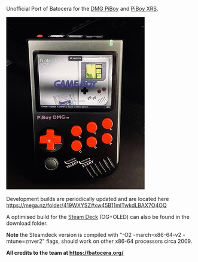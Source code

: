 Unofficial Port of Batocera for the [DMG PiBoy](https://experimentalpi.com/PiBoy-DMG--Kit_p_18.html) and [PiBoy XRS](https://experimentalpi.com/PiBoy-DMG--Kit_p_18.html).

![batocera.piboy logo](https://raw.githubusercontent.com/Hancock33/batocera.piboy/master/.github/logo.jpg)

Development builds are periodically updated and are located here https://mega.nz/folder/419WXYSZ#xw45B11mlTwkdLBAX7O4OQ

A optimised build for the [Steam Deck](https://www.steamdeck.com/en/) (OG+OLED) can also be found in the download folder.

**Note** the Steamdeck version is compiled with "-O2 -march=x86-64-v2 -mtune=znver2" flags, should work on other x86-64 processors circa 2009.

**All credits to the team at https://batocera.org/**
